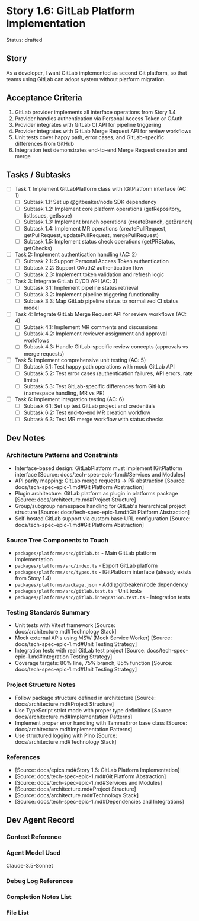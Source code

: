 # Story 1.6: GitLab Platform Implementation

Status: drafted

## Story

As a developer,
I want GitLab implemented as second Git platform,
so that teams using GitLab can adopt system without platform migration.

## Acceptance Criteria

1. GitLab provider implements all interface operations from Story 1.4
2. Provider handles authentication via Personal Access Token or OAuth
3. Provider integrates with GitLab CI API for pipeline triggering
4. Provider integrates with GitLab Merge Request API for review workflows
5. Unit tests cover happy path, error cases, and GitLab-specific differences from GitHub
6. Integration test demonstrates end-to-end Merge Request creation and merge

## Tasks / Subtasks

- [ ] Task 1: Implement GitLabPlatform class with IGitPlatform interface (AC: 1)
  - [ ] Subtask 1.1: Set up @gitbeaker/node SDK dependency
  - [ ] Subtask 1.2: Implement core platform operations (getRepository, listIssues, getIssue)
  - [ ] Subtask 1.3: Implement branch operations (createBranch, getBranch)
  - [ ] Subtask 1.4: Implement MR operations (createPullRequest, getPullRequest, updatePullRequest, mergePullRequest)
  - [ ] Subtask 1.5: Implement status check operations (getPRStatus, getChecks)

- [ ] Task 2: Implement authentication handling (AC: 2)
  - [ ] Subtask 2.1: Support Personal Access Token authentication
  - [ ] Subtask 2.2: Support OAuth2 authentication flow
  - [ ] Subtask 2.3: Implement token validation and refresh logic

- [ ] Task 3: Integrate GitLab CI/CD API (AC: 3)
  - [ ] Subtask 3.1: Implement pipeline status retrieval
  - [ ] Subtask 3.2: Implement pipeline triggering functionality
  - [ ] Subtask 3.3: Map GitLab pipeline status to normalized CI status model

- [ ] Task 4: Integrate GitLab Merge Request API for review workflows (AC: 4)
  - [ ] Subtask 4.1: Implement MR comments and discussions
  - [ ] Subtask 4.2: Implement reviewer assignment and approval workflows
  - [ ] Subtask 4.3: Handle GitLab-specific review concepts (approvals vs merge requests)

- [ ] Task 5: Implement comprehensive unit testing (AC: 5)
  - [ ] Subtask 5.1: Test happy path operations with mock GitLab API
  - [ ] Subtask 5.2: Test error cases (authentication failures, API errors, rate limits)
  - [ ] Subtask 5.3: Test GitLab-specific differences from GitHub (namespace handling, MR vs PR)

- [ ] Task 6: Implement integration testing (AC: 6)
  - [ ] Subtask 6.1: Set up test GitLab project and credentials
  - [ ] Subtask 6.2: Test end-to-end MR creation workflow
  - [ ] Subtask 6.3: Test MR merge workflow with status checks

## Dev Notes

### Architecture Patterns and Constraints

- Interface-based design: GitLabPlatform must implement IGitPlatform interface [Source: docs/tech-spec-epic-1.md#Services and Modules]
- API parity mapping: GitLab merge requests → PR abstraction [Source: docs/tech-spec-epic-1.md#Git Platform Abstraction]
- Plugin architecture: GitLab platform as plugin in platforms package [Source: docs/architecture.md#Project Structure]
- Group/subgroup namespace handling for GitLab's hierarchical project structure [Source: docs/tech-spec-epic-1.md#Git Platform Abstraction]
- Self-hosted GitLab support via custom base URL configuration [Source: docs/tech-spec-epic-1.md#Git Platform Abstraction]

### Source Tree Components to Touch

- `packages/platforms/src/gitlab.ts` - Main GitLab platform implementation
- `packages/platforms/src/index.ts` - Export GitLab platform
- `packages/platforms/src/types.ts` - IGitPlatform interface (already exists from Story 1.4)
- `packages/platforms/package.json` - Add @gitbeaker/node dependency
- `packages/platforms/src/gitlab.test.ts` - Unit tests
- `packages/platforms/src/gitlab.integration.test.ts` - Integration tests

### Testing Standards Summary

- Unit tests with Vitest framework [Source: docs/architecture.md#Technology Stack]
- Mock external APIs using MSW (Mock Service Worker) [Source: docs/tech-spec-epic-1.md#Unit Testing Strategy]
- Integration tests with real GitLab test project [Source: docs/tech-spec-epic-1.md#Integration Testing Strategy]
- Coverage targets: 80% line, 75% branch, 85% function [Source: docs/tech-spec-epic-1.md#Unit Testing Strategy]

### Project Structure Notes

- Follow package structure defined in architecture [Source: docs/architecture.md#Project Structure]
- Use TypeScript strict mode with proper type definitions [Source: docs/architecture.md#Implementation Patterns]
- Implement proper error handling with TammaError base class [Source: docs/architecture.md#Implementation Patterns]
- Use structured logging with Pino [Source: docs/architecture.md#Technology Stack]

### References

- [Source: docs/epics.md#Story 1.6: GitLab Platform Implementation]
- [Source: docs/tech-spec-epic-1.md#Git Platform Abstraction]
- [Source: docs/tech-spec-epic-1.md#Services and Modules]
- [Source: docs/architecture.md#Project Structure]
- [Source: docs/architecture.md#Technology Stack]
- [Source: docs/tech-spec-epic-1.md#Dependencies and Integrations]

## Dev Agent Record

### Context Reference

<!-- Path(s) to story context XML will be added here by context workflow -->

### Agent Model Used

Claude-3.5-Sonnet

### Debug Log References

### Completion Notes List

### File List
